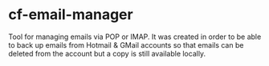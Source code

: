 # cf-email-manager

Tool for managing emails via POP or IMAP. It was created in order to be able to back up emails from 
Hotmail & GMail accounts so that emails can be deleted from the account but a copy is still available 
locally.